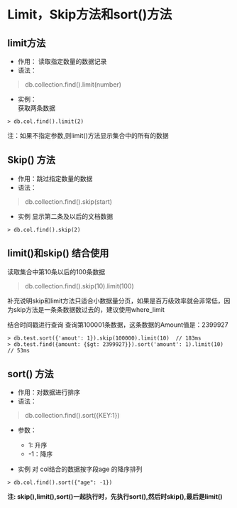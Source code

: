 # Limit，Skip方法和sort()方法

## limit方法   
- 作用： 读取指定数量的数据记录  
- 语法： 
> db.collection.find().limit(number)   
- 实例：  
获取两条数据
```
> db.col.find().limit(2)
```
注：如果不指定参数,则limit()方法显示集合中的所有的数据   

## Skip() 方法
- 作用：跳过指定数量的数据 
- 语法：
> db.collection.find().skip(start)   
- 实例
显示第二条及以后的文档数据
```
> db.col.find().skip(2)   
```

## limit()和skip() 结合使用 
读取集合中第10条以后的100条数据    
> db.collection.find().skip(10).limit(100)   

补充说明skip和limit方法只适合小数据量分页，如果是百万级效率就会非常低，因为skip方法是一条条数据数过去的，建议使用where_limit     

结合时间戳进行查询 查询第100001条数据，这条数据的Amount值是：2399927  
```
> db.test.sort({'amout': 1}).skip(100000).limit(10)  // 183ms  
> db.test.find({amount: {$gt: 2399927}}).sort('amount': 1).limit(10)  // 53ms
```   

## sort() 方法  
- 作用：对数据进行排序   
- 语法：  
> db.collection.find().sort({KEY:1})   
- 参数：
  + 1: 升序  
  + -1：降序  

- 实例
对 col结合的数据按字段age 的降序排列
```
> db.col.find().sort({"age": -1})
```  

**注: skip(),limit(),sort()一起执行时，先执行sort(),然后时skip(),最后是limit()** 
